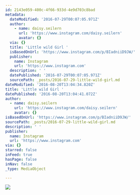 ```yaml
---
id: 2143e059-400c-4f66-933d-4e9d703c8bad
metadata:
  dateModified: '2016-07-29T00:07:05.971Z'
  author:
    - name: daisy.seilern
      url: 'https://www.instagram.com/daisy.seilern'
      avatar: {}
  via: {}
  title: 'Little wild Girl '
  isBasedOnUrl: 'https://www.instagram.com/p/BIadniiD9JW/'
  publisher:
    name: Instagram
    url: 'https://www.instagram.com'
  description: ' '
  datePublished: '2016-07-29T00:07:05.971Z'
  sourcePath: _posts/2016-07-29-little-wild-girl.md
dateModified: '2016-08-20T13:04:34.820Z'
title: 'Little wild Girl '
datePublished: '2016-08-20T13:04:41.072Z'
author:
  - name: daisy.seilern
    url: 'https://www.instagram.com/daisy.seilern'
    avatar: {}
isBasedOnUrl: 'https://www.instagram.com/p/BIadniiD9JW/'
sourcePath: _posts/2016-07-29-little-wild-girl.md
description: ' '
publisher:
  name: Instagram
  url: 'https://www.instagram.com'
via: {}
starred: false
inFeed: true
hasPage: false
inNav: false
_type: MediaObject

---
```

![ ](https://imgflo.herokuapp.com/graph/vahj1ThiexotieMo/9d22962c404b065dbbba58d22419b3c1/croprotate.jpg?cropheight=640&cropwidth=439&degrees=0&input=https%3A%2F%2Fscontent.cdninstagram.com%2Ft51.2885-15%2Fs640x640%2Fsh0.08%2Fe35%2F13703192_277710479260962_97097982_n.jpg%3Fig_cache_key%3DMTMwNDQ4NTMwMjU2NDI3ODg3MA%253D%253D.2&x=104&y=0)